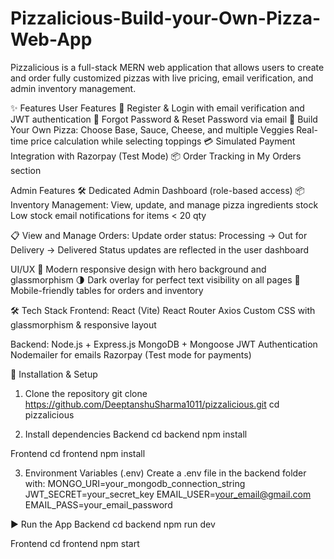# Pizzalicious-Build-your-Own-Pizza-Web-App
Pizzalicious is a full-stack MERN web application that allows users to create and order fully customized pizzas with live pricing, email verification, and admin inventory management.

✨ Features
User Features
👤 Register & Login with email verification and JWT authentication
🔑 Forgot Password & Reset Password via email
🍕 Build Your Own Pizza:
Choose Base, Sauce, Cheese, and multiple Veggies
Real-time price calculation while selecting toppings
💳 Simulated Payment Integration with Razorpay (Test Mode)
📦 Order Tracking in My Orders section

Admin Features
🛠 Dedicated Admin Dashboard (role-based access)
📦 Inventory Management:
View, update, and manage pizza ingredients stock
Low stock email notifications for items < 20 qty

📋 View and Manage Orders:
Update order status: Processing → Out for Delivery → Delivered
Status updates are reflected in the user dashboard

UI/UX
🎨 Modern responsive design with hero background and glassmorphism
🌗 Dark overlay for perfect text visibility on all pages
📱 Mobile-friendly tables for orders and inventory

🛠 Tech Stack
Frontend:
React (Vite)
React Router
Axios
Custom CSS with glassmorphism & responsive layout

Backend:
Node.js + Express.js
MongoDB + Mongoose
JWT Authentication
Nodemailer for emails
Razorpay (Test mode for payments)

🚀 Installation & Setup
1. Clone the repository
   git clone https://github.com/DeeptanshuSharma1011/pizzalicious.git
   cd pizzalicious
   
2. Install dependencies
Backend
cd backend
npm install

Frontend
cd frontend
npm install

3. Environment Variables (.env)
Create a .env file in the backend folder with:
MONGO_URI=your_mongodb_connection_string
JWT_SECRET=your_secret_key
EMAIL_USER=your_email@gmail.com
EMAIL_PASS=your_email_password

▶️ Run the App
Backend
cd backend
npm run dev

Frontend
cd frontend
npm start
